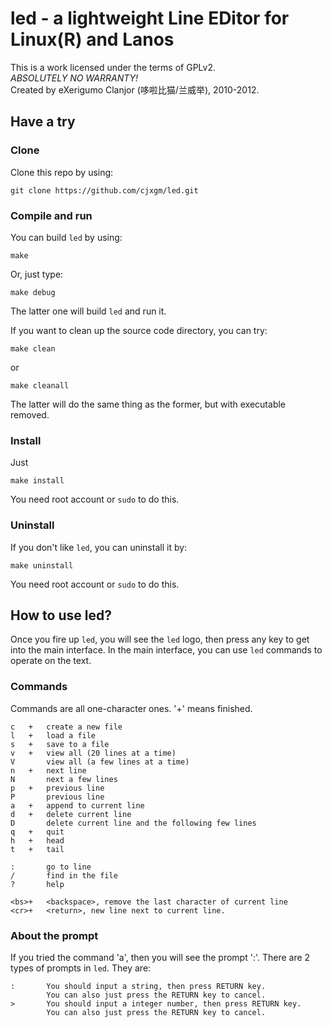 # led - a lightweight Line EDitor for Linux(R) and Lanos
This is a work licensed under the terms of GPLv2.<br>
*ABSOLUTELY NO WARRANTY!*<br>
Created by eXerigumo Clanjor (哆啦比猫/兰威举), 2010-2012.

## Have a try
### Clone
Clone this repo by using:

	git clone https://github.com/cjxgm/led.git

### Compile and run
You can build `led` by using:

	make

Or, just type:

	make debug

The latter one will build `led` and run it.

If you want to clean up the source code directory, you can try:

	make clean

or

	make cleanall

The latter will do the same thing as the former, but with executable
removed.

### Install
Just

	make install

You need root account or `sudo` to do this.

### Uninstall
If you don't like `led`, you can uninstall it by:

	make uninstall

You need root account or `sudo` to do this.

## How to use led?
Once you fire up `led`, you will see the `led` logo, then press any key
to get into the main interface. In the main interface, you can use
`led` commands to operate on the text.
### Commands
Commands are all one-character ones.
'+' means finished.

	c	+	create a new file
	l	+	load a file
	s	+	save to a file
	v	+	view all (20 lines at a time)
	V		view all (a few lines at a time)
	n	+	next line
	N		next a few lines
	p	+	previous line
	P		previous line
	a	+	append to current line
	d	+	delete current line
	D		delete current line and the following few lines
	q	+	quit
	h	+	head
	t	+	tail

	:		go to line
	/		find in the file
	?		help

	<bs>+	<backspace>, remove the last character of current line
	<cr>+	<return>, new line next to current line.

### About the prompt
If you tried the command 'a', then you will see the prompt ':'.
There are 2 types of prompts in `led`. They are:

	:		You should input a string, then press RETURN key.
			You can also just press the RETURN key to cancel.
	>		You should input a integer number, then press RETURN key.
			You can also just press the RETURN key to cancel.


<!-- vim: ts=4 sw=4 sts=0 noet fenc=utf-8
-->

